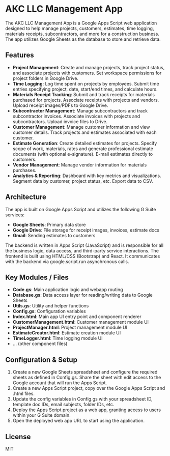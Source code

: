 # AKC LLC Management App

The AKC LLC Management App is a Google Apps Script web application designed to help manage projects, customers, estimates, time logging, materials receipts, subcontractors, and more for a construction business. The app utilizes Google Sheets as the database to store and retrieve data.

## Features

- **Project Management**: Create and manage projects, track project status, and associate projects with customers. Set workspace permissions for project folders in Google Drive.
- **Time Logging**: Log time spent on projects by employees. Submit time entries specifying project, date, start/end times, and calculate hours.
- **Materials Receipt Tracking**: Submit and track receipts for materials purchased for projects. Associate receipts with projects and vendors. Upload receipt images/PDFs to Google Drive.
- **Subcontractor Management**: Manage subcontractors and track subcontractor invoices. Associate invoices with projects and subcontractors. Upload invoice files to Drive.
- **Customer Management**: Manage customer information and view customer details. Track projects and estimates associated with each customer.
- **Estimate Generation**: Create detailed estimates for projects. Specify scope of work, materials, rates and generate professional estimate documents (with optional e-signature). E-mail estimates directly to customers.
- **Vendor Management**: Manage vendor information for materials purchases.
- **Analytics & Reporting**: Dashboard with key metrics and visualizations. Segment data by customer, project status, etc. Export data to CSV.

## Architecture

The app is built on Google Apps Script and utilizes the following G Suite services:

- **Google Sheets**: Primary data store
- **Google Drive**: File storage for receipt images, invoices, estimate docs
- **Gmail**: Sending estimates to customers

The backend is written in Apps Script (JavaScript) and is responsible for all the business logic, data access, and third-party service interactions.
The frontend is built using HTML/CSS (Bootstrap) and React. It communicates with the backend via google.script.run asynchronous calls.

## Key Modules / Files

- **Code.gs**: Main application logic and webapp routing
- **Database.gs**: Data access layer for reading/writing data to Google Sheets
- **Utils.gs**: Utility and helper functions
- **Config.gs**: Configuration variables
- **Index.html**: Main app UI entry point and component renderer
- **CustomerManagement.html**: Customer management module UI
- **ProjectManager.html**: Project management module UI
- **EstimateCreator.html**: Estimate creation module UI
- **TimeLogger.html**: Time logging module UI
- ... (other component files)

## Configuration & Setup

1. Create a new Google Sheets spreadsheet and configure the required sheets as defined in Config.gs. Share the sheet with edit access to the Google account that will run the Apps Script.
2. Create a new Apps Script project, copy over the Google Apps Script and .html files.
3. Update the config variables in Config.gs with your spreadsheet ID, template doc IDs, email subjects, folder IDs, etc.
4. Deploy the Apps Script project as a web app, granting access to users within your G Suite domain.
5. Open the deployed web app URL to start using the application.

## License

MIT